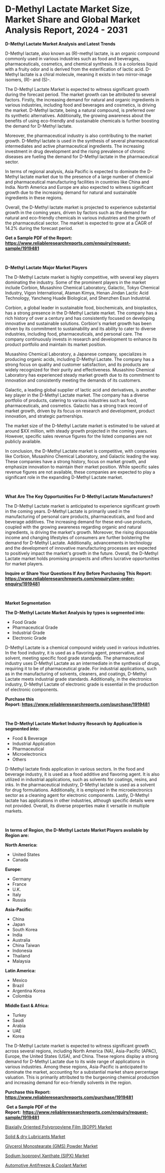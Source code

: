 <p><h1>D-Methyl Lactate Market Size, Market Share and Global Market Analysis Report, 2024 - 2031</h1></p><p><strong>D-Methyl Lactate Market Analysis and Latest Trends</strong></p>
<p><p>D-Methyl lactate, also known as (R)-methyl lactate, is an organic compound commonly used in various industries such as food and beverages, pharmaceuticals, cosmetics, and chemical synthesis. It is a colorless liquid with a fruity odor and is derived from the esterification of lactic acid. D-Methyl lactate is a chiral molecule, meaning it exists in two mirror-image isomers, (R)- and (S)-.</p><p>The D-Methyl Lactate Market is expected to witness significant growth during the forecast period. The market growth can be attributed to several factors. Firstly, the increasing demand for natural and organic ingredients in various industries, including food and beverages and cosmetics, is driving the market. D-Methyl lactate, being a natural compound, is preferred over its synthetic alternatives. Additionally, the growing awareness about the benefits of using eco-friendly and sustainable chemicals is further boosting the demand for D-Methyl lactate.</p><p>Moreover, the pharmaceutical industry is also contributing to the market growth. D-Methyl lactate is used in the synthesis of several pharmaceutical intermediates and active pharmaceutical ingredients. The increasing investment in drug development and the rising prevalence of chronic diseases are fueling the demand for D-Methyl lactate in the pharmaceutical sector.</p><p>In terms of regional analysis, Asia Pacific is expected to dominate the D-Methyl lactate market due to the presence of a large number of chemical and pharmaceutical manufacturing facilities in countries like China and India. North America and Europe are also expected to witness significant growth due to the increasing demand for natural and sustainable ingredients in these regions.</p><p>Overall, the D-Methyl lactate market is projected to experience substantial growth in the coming years, driven by factors such as the demand for natural and eco-friendly chemicals in various industries and the growth of the pharmaceutical sector. The market is expected to grow at a CAGR of 14.2% during the forecast period.</p></p>
<p><strong>Get a Sample PDF of the Report:&nbsp; <a href="https://www.reliableresearchreports.com/enquiry/request-sample/1919481">https://www.reliableresearchreports.com/enquiry/request-sample/1919481</a></strong></p>
<p>&nbsp;</p>
<p><strong>D-Methyl Lactate Major Market Players</strong></p>
<p><p>The D-Methyl Lactate market is highly competitive, with several key players dominating the industry. Some of the prominent players in the market include Corbion, Musashino Chemical Laboratory, Galactic, Tokyo Chemical Industry, Vigon International, Ataman Kimya, Henan Jindan Lactic Acid Technology, Yancheng Huade Biological, and Shenzhen Esun Industrial.</p><p>Corbion, a global leader in sustainable food, biochemicals, and bioplastics, has a strong presence in the D-Methyl Lactate market. The company has a rich history of over a century and has consistently focused on developing innovative and sustainable solutions. Corbion's market growth has been driven by its commitment to sustainability and its ability to cater to diverse industries, including food, pharmaceuticals, and personal care. The company continuously invests in research and development to enhance its product portfolio and maintain its market position.</p><p>Musashino Chemical Laboratory, a Japanese company, specializes in producing organic acids, including D-Methyl Lactate. The company has a strong focus on quality and customer satisfaction, and its products are widely recognized for their purity and effectiveness. Musashino Chemical Laboratory has experienced steady market growth due to its commitment to innovation and consistently meeting the demands of its customers.</p><p>Galactic, a leading global supplier of lactic acid and derivatives, is another key player in the D-Methyl Lactate market. The company has a diverse portfolio of products, catering to various industries such as food, pharmaceuticals, and cosmetics. Galactic has a strong track record of market growth, driven by its focus on research and development, product innovation, and strategic partnerships.</p><p>The market size of the D-Methyl Lactate market is estimated to be valued at around $XX million, with steady growth projected in the coming years. However, specific sales revenue figures for the listed companies are not publicly available.</p><p>In conclusion, the D-Methyl Lactate market is competitive, with companies like Corbion, Musashino Chemical Laboratory, and Galactic leading the way. These companies have a strong history, focus on market growth, and emphasize innovation to maintain their market position. While specific sales revenue figures are not available, these companies are expected to play a significant role in the expanding D-Methyl Lactate market.</p></p>
<p>&nbsp;</p>
<p><strong>What Are The Key Opportunities For D-Methyl Lactate Manufacturers?</strong></p>
<p><p>The D-Methyl Lactate market is anticipated to experience significant growth in the coming years. D-Methyl Lactate is primarily used in the manufacturing of personal care products, pharmaceuticals, and food and beverage additives. The increasing demand for these end-use products, coupled with the growing awareness regarding organic and natural ingredients, is driving the market's growth. Moreover, the rising disposable income and changing lifestyles of consumers are further bolstering the demand for D-Methyl Lactate. Additionally, advancements in technology and the development of innovative manufacturing processes are expected to positively impact the market's growth in the future. Overall, the D-Methyl Lactate market holds promising prospects and offers lucrative opportunities for market players.</p></p>
<p><strong>Inquire or Share Your Questions If Any Before Purchasing This Report: <a href="https://www.reliableresearchreports.com/enquiry/pre-order-enquiry/1919481">https://www.reliableresearchreports.com/enquiry/pre-order-enquiry/1919481</a></strong></p>
<p>&nbsp;</p>
<p><strong>Market Segmentation</strong></p>
<p><strong>The D-Methyl Lactate Market Analysis by types is segmented into:</strong></p>
<p><ul><li>Food Grade</li><li>Pharmaceutical Grade</li><li>Industrial Grade</li><li>Electronic Grade</li></ul></p>
<p><p>D-Methyl Lactate is a chemical compound widely used in various industries. In the food industry, it is used as a flavoring agent, preservative, and solvent, meeting specific food grade standards. The pharmaceutical industry uses D-Methyl Lactate as an intermediate in the synthesis of drugs, requiring it to be of pharmaceutical grade. For industrial applications, such as in the manufacturing of solvents, cleaners, and coatings, D-Methyl Lactate meets industrial grade standards. Additionally, in the electronics industry, D-Methyl Lactate of electronic grade is essential in the production of electronic components.</p></p>
<p><strong>Purchase this Report:&nbsp;<a href="https://www.reliableresearchreports.com/purchase/1919481">https://www.reliableresearchreports.com/purchase/1919481</a></strong></p>
<p>&nbsp;</p>
<p><strong>The D-Methyl Lactate Market Industry Research by Application is segmented into:</strong></p>
<p><ul><li>Food & Beverage</li><li>Industrial Application</li><li>Pharmaceutical</li><li>Microelectronics</li><li>Others</li></ul></p>
<p><p>D-Methyl lactate finds application in various sectors. In the food and beverage industry, it is used as a food additive and flavoring agent. It is also utilized in industrial applications, such as solvents for coatings, resins, and inks. In the pharmaceutical industry, D-Methyl lactate is used as a solvent for drug formulations. Additionally, it is employed in the microelectronics sector as a cleaning agent for electronic components. Lastly, D-Methyl lactate has applications in other industries, although specific details were not provided. Overall, its diverse properties make it versatile in multiple markets.</p></p>
<p>&nbsp;</p>
<p><strong>In terms of Region, the D-Methyl Lactate Market Players available by Region are:</strong></p>
<p>
    <p> <strong> North America: </strong>
        <ul>
            <li>United States</li>
            <li>Canada</li>
        </ul>
        </p> 
    <p> <strong> Europe: </strong>
        <ul>
            <li>Germany</li>
            <li>France</li>
            <li>U.K.</li>
            <li>Italy</li>
            <li>Russia</li>
        </ul>
        </p> 
    <p> <strong> Asia-Pacific: </strong>
        <ul>
            <li>China</li>
            <li>Japan</li>
            <li>South Korea</li>
            <li>India</li>
            <li>Australia</li>
            <li>China Taiwan</li>
            <li>Indonesia</li>
            <li>Thailand</li>
            <li>Malaysia</li>
        </ul>
        </p> 
    <p> <strong> Latin America: </strong>
        <ul>
            <li>Mexico</li>
            <li>Brazil</li>
            <li>Argentina Korea</li>
            <li>Colombia</li>
        </ul>
        </p> 
    <p> <strong> Middle East & Africa: </strong>
        <ul>
            <li>Turkey</li>
            <li>Saudi</li>
            <li>Arabia</li>
            <li>UAE</li>
            <li>Korea</li>
        </ul>
    </p>
    </p>
<p><p>The D-Methyl Lactate market is expected to witness significant growth across several regions, including North America (NA), Asia-Pacific (APAC), Europe, the United States (USA), and China. These regions display a strong demand for D-Methyl Lactate due to its wide range of applications in various industries. Among these regions, Asia-Pacific is anticipated to dominate the market, accounting for a substantial market share percentage valuation. This is primarily attributed to the burgeoning chemical production and increasing demand for eco-friendly solvents in the region.</p></p>
<p><strong>Purchase this Report: <a href="https://www.reliableresearchreports.com/purchase/1919481">https://www.reliableresearchreports.com/purchase/1919481</a></strong></p>
<p>&nbsp;<strong>Get a Sample PDF of the Report:&nbsp;&nbsp;<a href="https://www.reliableresearchreports.com/enquiry/request-sample/1919481">https://www.reliableresearchreports.com/enquiry/request-sample/1919481</a></strong></p>
<p><strong></strong></p>
<p><p><a href="https://github.com/rahu1501/Market-Research-Report-List-1/blob/main/biaxially-oriented-polypropylene-film-bopp-market.md">Biaxially Oriented Polypropylene Film (BOPP) Market</a></p><p><a href="https://github.com/rahu1503/Market-Research-Report-List-1/blob/main/solid-dry-lubricants-market.md">Solid & dry Lubricants Market</a></p><p><a href="https://github.com/rahu1505/Market-Research-Report-List-1/blob/main/glycerol-monostearate-gms-powder-market.md">Glycerol Monostearate (GMS) Powder Market</a></p><p><a href="https://github.com/rahu1502/Market-Research-Report-List-1/blob/main/sodium-isopropyl-xanthate-sipx-market.md">Sodium Isopropyl Xanthate (SIPX) Market</a></p><p><a href="https://github.com/gshchiplitsov/Market-Research-Report-List-1/blob/main/automotive-antifreeze-coolant-market.md">Automotive Antifreeze & Coolant Market</a></p></p>